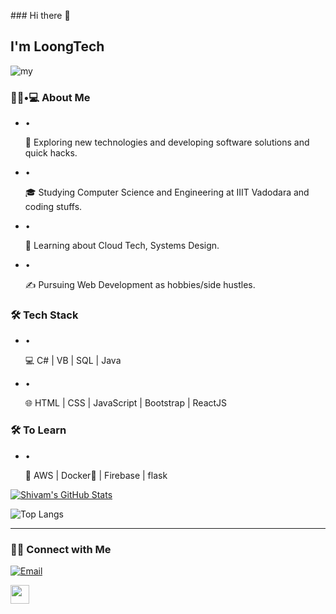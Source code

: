 \### Hi there 👋

##  I'm LoongTech

![my](https://media.giphy.com/media/M9gbBd9nbDrOTu1Mqx/giphy.gif)

###  👨🏻•💻 About Me 

- •

  🤔  Exploring new technologies and developing software solutions and quick hacks.

- •

  🎓  Studying Computer Science and Engineering at IIIT Vadodara and coding stuffs.

- •

  🌱  Learning about Cloud Tech, Systems Design.

- •

  ✍️  Pursuing Web Development as hobbies/side hustles.

### 🛠 Tech Stack

- •

  💻  C# | VB | SQL | Java

- •

  🌐  HTML | CSS | JavaScript | Bootstrap | ReactJS

### 🛠 To Learn

- •

  🔧  AWS | Docker🐳 | Firebase | flask

[![Shivam's GitHub Stats](https://github-readme-stats.vercel.app/api?username=loongtech&show_icons=true)](https://github.com/Loongtech)

![Top Langs](https://github-readme-stats.vercel.app/api/top-langs/?username=loongtech&show_icons=true)

------

###  🤝🏻 Connect with Me 


<a href="mailto:loongtech@live.cn"><img alt="Email" src="https://img.shields.io/badge/Email-loongtech@live.cn-blue?style=flat-square&logo=gmail"></a>

   <img src="https://media.giphy.com/media/dxn6fRlTIShoeBr69N/giphy.gif" width="30">

